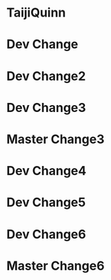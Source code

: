 # TaijiQuinn

# Dev Change

# Dev Change2

# Dev Change3

# Master Change3

# Dev Change4

# Dev Change5


# Dev Change6

# Master Change6

